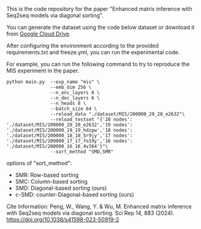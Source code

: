 This is the code repository for the paper "Enhanced matrix inference with Seq2seq models via diagonal sorting". 

You can generate the dataset using the code below dataset or download it from [Google Cloud Drive](https://drive.google.com/file/d/1r9OVIqI5fz7m2cI5fT9DoVTW1Oe0VZl6/view?usp=drive_link).

After configuring the environment according to the provided requirements.txt and freeze.yml, you can run the experimental code.

For example, you can run the following command to try to reproduce the MIS experiment in the paper.
```
python main.py  --exp_name "mis" \
                --emb_dim 256 \
                --n_enc_layers 6 \
                --n_dec_layers 6 \
                --n_heads 8 \
                --batch_size 64 \
                --reload_data "./dataset/MIS/200000_20_20_e2632"\
                --reload_testset "{'20 nodes': './dataset/MIS/200000_20_20_e2632','19 nodes': './dataset/MIS/200000_19_19_hdzpw','18 nodes': './dataset/MIS/200000_18_18_5r9jy','17 nodes': './dataset/MIS/200000_17_17_fo19y','16 nodes': './dataset/MIS/200000_16_16_4v364'}"\
                --sort_method "SMD,SMR"
```

options of "sort_method":
 - SMR: Row-based sorting
 - SMC: Column-based sorting
 - SMD: Diagonal-based sorting (ours)
 - c-SMD: counter-Diagonal-based sorting (ours)

Cite Information:
Peng, W., Wang, Y. & Wu, M. Enhanced matrix inference with Seq2seq models via diagonal sorting. Sci Rep 14, 883 (2024). https://doi.org/10.1038/s41598-023-50919-2
